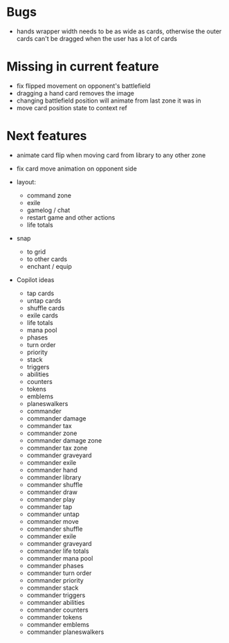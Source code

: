 # Bugs

* hands wrapper width needs to be as wide as cards, otherwise the outer cards can't be dragged when the user has a lot of cards

# Missing in current feature

* fix flipped movement on opponent's battlefield
* dragging a hand card removes the image
* changing battlefield position will animate from last zone it was in
* move card position state to context ref

# Next features

* animate card flip when moving card from library to any other zone
* fix card move animation on opponent side

* layout:
    * command zone
    * exile
    * gamelog / chat
    * restart game and other actions
    * life totals

* snap 
    * to grid
    * to other cards
    * enchant / equip


* Copilot ideas
    * tap cards
    * untap cards
    * shuffle cards
    * exile cards
    * life totals
    * mana pool
    * phases
    * turn order
    * priority
    * stack
    * triggers
    * abilities
    * counters
    * tokens
    * emblems
    * planeswalkers
    * commander
    * commander damage
    * commander tax
    * commander zone
    * commander damage zone
    * commander tax zone
    * commander graveyard
    * commander exile
    * commander hand
    * commander library
    * commander shuffle
    * commander draw
    * commander play
    * commander tap
    * commander untap
    * commander move
    * commander shuffle
    * commander exile
    * commander graveyard
    * commander life totals
    * commander mana pool
    * commander phases
    * commander turn order
    * commander priority
    * commander stack
    * commander triggers
    * commander abilities
    * commander counters
    * commander tokens
    * commander emblems
    * commander planeswalkers